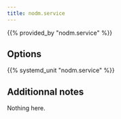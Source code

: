 ```yaml
---
title: nodm.service
---
```


{{% provided_by "nodm.service" %}}

## Options

{{% systemd_unit "nodm.service" %}}

## Additionnal notes

Nothing here.